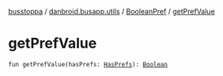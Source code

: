 [busstoppa](../../index.md) / [danbroid.busapp.utils](../index.md) / [BooleanPref](index.md) / [getPrefValue](./get-pref-value.md)

# getPrefValue

`fun getPrefValue(hasPrefs: `[`HasPrefs`](../-has-prefs/index.md)`): `[`Boolean`](https://kotlinlang.org/api/latest/jvm/stdlib/kotlin/-boolean/index.html)